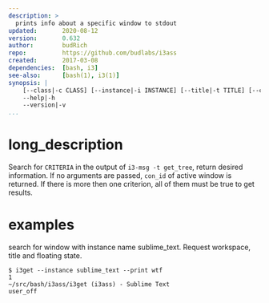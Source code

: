```yaml
---
description: >
  prints info about a specific window to stdout
updated:       2020-08-12
version:       0.632
author:        budRich
repo:          https://github.com/budlabs/i3ass
created:       2017-03-08
dependencies:  [bash, i3]
see-also:      [bash(1), i3(1)]
synopsis: |
    [--class|-c CLASS] [--instance|-i INSTANCE] [--title|-t TITLE] [--conid|-n CON_ID] [--id|-d WIN_ID] [--mark|-m MARK] [--titleformat|-o TITLE_FORMAT] [--active|-a] [--synk|-y] [--print|-r OUTPUT] [--json TREE]      
    --help|-h
    --version|-v
...
```


# long_description

Search for `CRITERIA` in the output of `i3-msg -t get_tree`,
return desired information.
If no arguments are passed,
`con_id` of active window is returned.
If there is more then one criterion,
all of them must be true to get results.

# examples

search for window with instance name sublime_text. 
Request workspace, title and floating state.  

``` shell
$ i3get --instance sublime_text --print wtf 
1
~/src/bash/i3ass/i3get (i3ass) - Sublime Text
user_off
```
